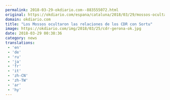 ```yaml
---
permalink: 2018-03-29-okdiario.com--883555072.html
original: https://okdiario.com/espana/cataluna/2018/03/29/mossos-ocultaron-relaciones-cdr-sortu-2039674
domain: okdiario.com
title: "Los Mossos ocultaron las relaciones de los CDR con Sortu"
image: https://okdiario.com/img/2018/03/25/cdr-gerona-ok.jpg
date: 2018-03-29 00:38:36
category: news
translations: 
 - 'en'
 - 'de'
 - 'ru'
 - 'ja'
 - 'fr'
 - 'it'
 - 'zh-CN'
 - 'zh-TW'
 - 'ar'
 - 'hy'
---
```


